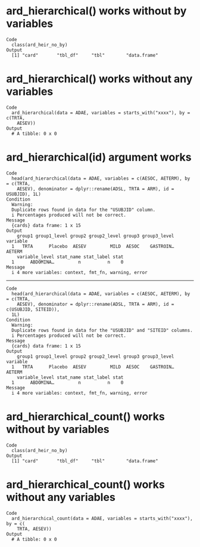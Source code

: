 # ard_hierarchical() works without by variables

    Code
      class(ard_heir_no_by)
    Output
      [1] "card"       "tbl_df"     "tbl"        "data.frame"

# ard_hierarchical() works without any variables

    Code
      ard_hierarchical(data = ADAE, variables = starts_with("xxxx"), by = c(TRTA,
        AESEV))
    Output
      # A tibble: 0 x 0

# ard_hierarchical(id) argument works

    Code
      head(ard_hierarchical(data = ADAE, variables = c(AESOC, AETERM), by = c(TRTA,
        AESEV), denominator = dplyr::rename(ADSL, TRTA = ARM), id = USUBJID), 1L)
    Condition
      Warning:
      Duplicate rows found in data for the "USUBJID" column.
      i Percentages produced will not be correct.
    Message
      {cards} data frame: 1 x 15
    Output
        group1 group1_level group2 group2_level group3 group3_level variable
      1   TRTA      Placebo  AESEV         MILD  AESOC    GASTROIN…   AETERM
        variable_level stat_name stat_label stat
      1      ABDOMINA…         n          n    0
    Message
      i 4 more variables: context, fmt_fn, warning, error

---

    Code
      head(ard_hierarchical(data = ADAE, variables = c(AESOC, AETERM), by = c(TRTA,
        AESEV), denominator = dplyr::rename(ADSL, TRTA = ARM), id = c(USUBJID, SITEID)),
      1L)
    Condition
      Warning:
      Duplicate rows found in data for the "USUBJID" and "SITEID" columns.
      i Percentages produced will not be correct.
    Message
      {cards} data frame: 1 x 15
    Output
        group1 group1_level group2 group2_level group3 group3_level variable
      1   TRTA      Placebo  AESEV         MILD  AESOC    GASTROIN…   AETERM
        variable_level stat_name stat_label stat
      1      ABDOMINA…         n          n    0
    Message
      i 4 more variables: context, fmt_fn, warning, error

# ard_hierarchical_count() works without by variables

    Code
      class(ard_heir_no_by)
    Output
      [1] "card"       "tbl_df"     "tbl"        "data.frame"

# ard_hierarchical_count() works without any variables

    Code
      ard_hierarchical_count(data = ADAE, variables = starts_with("xxxx"), by = c(
        TRTA, AESEV))
    Output
      # A tibble: 0 x 0

